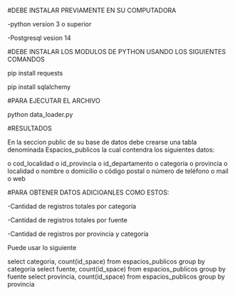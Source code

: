 #DEBE INSTALAR PREVIAMENTE EN SU COMPUTADORA

-python version 3 o superior

-Postgresql vesion 14

#DEBE INSTALAR LOS MODULOS DE PYTHON USANDO LOS SIGUIENTES COMANDOS

pip install requests 

pip install sqlalchemy

#PARA EJECUTAR EL ARCHIVO

python data_loader.py

#RESULTADOS

En la seccion public de su base de datos debe crearse una tabla denominada Espacios_publicos
la cual contendra los siguientes datos:

o cod_localidad
o id_provincia
o id_departamento
o categoría
o provincia
o localidad
o nombre
o domicilio
o código postal
o número de teléfono
o mail
o web

#PARA OBTENER DATOS ADICIOANLES COMO ESTOS:

-Cantidad de registros totales por categoría

-Cantidad de registros totales por fuente

-Cantidad de registros por provincia y categoría

Puede usar lo siguiente

select categoria, count(id_space) from espacios_publicos group by categoria 
select fuente, count(id_space) from espacios_publicos group by fuente 
select provincia, count(id_space) from espacios_publicos group by provincia
